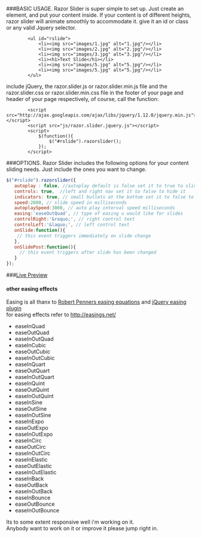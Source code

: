 ###BASIC USAGE.
Razor Slider is super simple to set up. Just create an element, and put your content inside. If your content is of different heights, razor slider will animate smoothly to accommodate it.
give it an id or class or any valid Jquery selector.
```
        <ul id="rslide">
            <li><img src="images/1.jpg" alt="1.jpg"/></li>
            <li><img src="images/2.jpg" alt="2.jpg"/></li>
            <li><img src="images/3.jpg" alt="3.jpg"/></li>
            <li><h1>Text Slide</h1></li>
            <li><img src="images/5.jpg" alt="5.jpg"/></li>
            <li><img src="images/5.jpg" alt="5.jpg"/></li>
        </ul>
```
include jQuery, the razor.slider.js or razor.slider.min.js file and the razor.slider.css or razor.slider.min.css file in the footer of your page and header of your page respectively, of course, call the function:

```
        <script src="http://ajax.googleapis.com/ajax/libs/jquery/1.12.0/jquery.min.js"></script>
        <script src="js/razor.slider.jquery.js"></script>
        <script>
            $(function(){
                $("#rslide").razorslider();
            });    
        </script>
```

###OPTIONS.
Razor Slider includes the following options for your content sliding needs. Just include the ones you want to change.

```javascript
$("#rslide").razorslider({
   autoplay : false, //autoplay default is false set it to true to slide auto
   controls: true,  //left and right nav set it to false to hide it
   indicators: true, // small bullets at the bottom set it to false to hide it
   speed:2000, // slide speed in milliseconds
   autoplaySpeed:3000, // auto play interval speed milliseconds
   easing:'easeOutQuad', // type of easing u would like for slides
   controlRight:'&raquo;', // right control text
   controlLeft:'&laquo;', // left control text
   onSlide:function(){
    // this event triggers immediately on slide change
   },  
   onSlidePost:function(){
     // this event triggers after slide has been changed
   }
});
```
###<a href="https://riazxrazor.github.io/">Live Preview</a>
#### other easing effects

Easing is all thanx to   <a href="http://www.robertpenner.com/easing/">Robert Penners easing equations</a> 
and <a href="http://gsgd.co.uk/sandbox/jquery/easing/">jQuery easing plugin</a>
<br>for easing effects refer to http://easings.net/


* easeInQuad
* easeOutQuad
* easeInOutQuad
* easeInCubic
* easeOutCubic
* easeInOutCubic
* easeInQuart
* easeOutQuart
* easeInOutQuart
* easeInQuint
* easeOutQuint
* easeInOutQuint
* easeInSine
* easeOutSine
* easeInOutSine
* easeInExpo
* easeOutExpo
* easeInOutExpo
* easeInCirc
* easeOutCirc
* easeInOutCirc
* easeInElastic
* easeOutElastic
* easeInOutElastic
* easeInBack
* easeOutBack
* easeInOutBack
* easeInBounce
* easeOutBounce
* easeInOutBounce


Its to some extent responsive well i'm working on it.<br>
Anybody want to work on it or improve it please jump right in.
